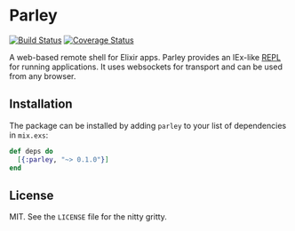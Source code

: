 # Parley

[![Build Status](https://travis-ci.org/acj/parley.svg?branch=master)](https://travis-ci.org/acj/parley) [![Coverage Status](https://coveralls.io/repos/github/acj/parley/badge.svg?branch=master)](https://coveralls.io/github/acj/parley?branch=master)

A web-based remote shell for Elixir apps. Parley provides an IEx-like
[REPL](https://en.wikipedia.org/wiki/Read–eval–print_loop) for running
applications. It uses websockets for transport and can be used from any
browser.

## Installation

The package can be installed by adding `parley` to your list of dependencies in `mix.exs`:

```elixir
def deps do
  [{:parley, "~> 0.1.0"}]
end
```

## License

MIT. See the `LICENSE` file for the nitty gritty.

